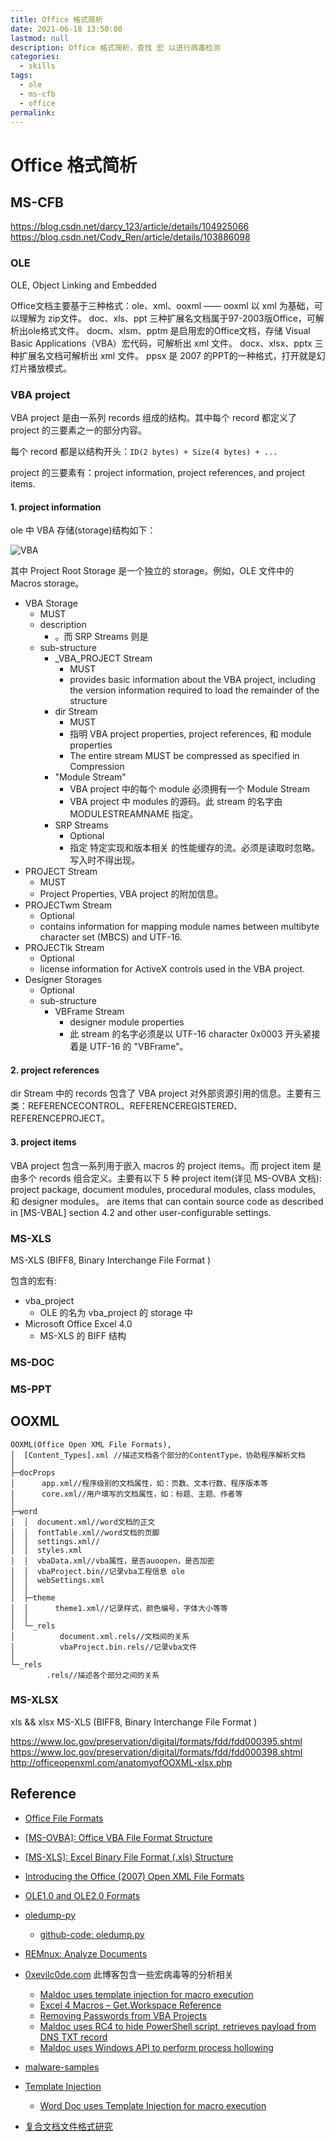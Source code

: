 ```yaml
---
title: Office 格式简析
date: 2021-06-18 13:50:00
lastmod: null
description: Office 格式简析，查找 宏 以进行病毒检测
categories: 
  - skills
tags: 
  - ole
  - ms-cfb
  - office
permalink:
---
```


# Office 格式简析

## MS-CFB



https://blog.csdn.net/darcy_123/article/details/104925066
https://blog.csdn.net/Cody_Ren/article/details/103886098


### OLE
 OLE, Object Linking and Embedded

Office文档主要基于三种格式：ole、xml、ooxml —— ooxml 以 xml 为基础，可以理解为 zip文件。
doc、xls、ppt 三种扩展名文档属于97-2003版Office，可解析出ole格式文件。
docm、xlsm、pptm 是启用宏的Office文档，存储 Visual Basic Applications（VBA）宏代码，可解析出 xml 文件。
docx、xlsx、pptx 三种扩展名文档可解析出 xml 文件。
ppsx 是 2007 的PPT的一种格式，打开就是幻灯片播放模式。

### VBA project
VBA project 是由一系列 records 组成的结构。其中每个 record 都定义了 project 的三要素之一的部分内容。

每个 record 都是以结构开头：```ID(2 bytes) + Size(4 bytes) + ...```

project 的三要素有：project information, project references, and project items.

#### 1. project information
ole 中 VBA 存储(storage)结构如下：

![VBA](./rsc/vba_storage_hierarchy.png)

其中 Project Root Storage 是一个独立的 storage。例如，OLE 文件中的 Macros storage。

- VBA Storage
    + MUST
    + description
        - 。而 SRP Streams 则是 
    + sub-structure
        + _VBA_PROJECT Stream
            + MUST
            + provides basic information about the VBA project, including the version information required to load the remainder of the structure
        + dir Stream
            + MUST
            + 指明 VBA project properties, project references, 和 module properties
            + The entire stream MUST be compressed as specified in Compression
        + "Module Stream"
            + VBA project 中的每个 module 必须拥有一个 Module Stream
            + VBA project 中 modules 的源码。此 stream 的名字由 MODULESTREAMNAME 指定。
        + SRP Streams
            + Optional
            + 指定 特定实现和版本相关 的性能缓存的流。必须是读取时忽略。写入时不得出现。
- PROJECT Stream
    + MUST
    + Project Properties, VBA project 的附加信息。
- PROJECTwm Stream
    + Optional
    + contains information for mapping module names between multibyte character set (MBCS) and UTF-16.
- PROJECTlk Stream
    + Optional
    + license information for ActiveX controls used in the VBA project.
-  Designer Storages
    + Optional
    + sub-structure
        + VBFrame Stream
            + designer module properties
            + 此 stream 的名字必须是以 UTF-16 character 0x0003 开头紧接着是  UTF-16 的 "VBFrame"。

#### 2. project references
dir Stream 中的 records 包含了 VBA project 对外部资源引用的信息。主要有三类：REFERENCECONTROL、REFERENCEREGISTERED、REFERENCEPROJECT。

#### 3. project items
VBA project 包含一系列用于嵌入 macros 的 project items。而 project item 是由多个 records 组合定义。主要有以下 5 种 project item(详见 MS-OVBA 文档): project package, document modules, procedural modules, class modules, 和 designer modules。 are items that can
contain source code as described in [MS-VBAL] section 4.2 and other user-configurable settings. 

### MS-XLS
 MS-XLS (BIFF8, Binary Interchange File Format )

包含的宏有:
- vba_project
    + OLE 的名为 vba_project 的 storage 中
- Microsoft Office Excel 4.0
    + MS-XLS 的 BIFF 结构


### MS-DOC

### MS-PPT


## OOXML
```
OOXML(Office Open XML File Formats), 
│  [Content_Types].xml //描述文档各个部分的ContentType，协助程序解析文档
│
├─docProps
│      app.xml//程序级别的文档属性，如：页数、文本行数、程序版本等
│      core.xml//用户填写的文档属性，如：标题、主题、作者等
│
├─word
│  │  document.xml//word文档的正文
│  │  fontTable.xml//word文档的页脚
│  │  settings.xml//
│  │  styles.xml
│  │  vbaData.xml//vba属性，是否auoopen，是否加密
│  │  vbaProject.bin//记录vba工程信息 ole
│  │  webSettings.xml
│  │
│  ├─theme
│  │      theme1.xml//记录样式，颜色编号，字体大小等等
│  │
│  └─_rels
│          document.xml.rels//文档间的关系
│          vbaProject.bin.rels//记录vba文件
│
└─_rels
        .rels//描述各个部分之间的关系
```
### MS-XLSX



xls && xlsx
 MS-XLS (BIFF8, Binary Interchange File Format )

https://www.loc.gov/preservation/digital/formats/fdd/fdd000395.shtml
    https://www.loc.gov/preservation/digital/formats/fdd/fdd000398.shtml
    http://officeopenxml.com/anatomyofOOXML-xlsx.php


## Reference

- [Office File Formats](https://docs.microsoft.com/en-us/openspecs/office_file_formats/ms-offfflp/8aea05e3-8c1e-4a9a-9614-31f71e679456)
- [[MS-OVBA]: Office VBA File Format Structure](https://docs.microsoft.com/en-us/openspecs/office_file_formats/ms-ovba/575462ba-bf67-4190-9fac-c275523c75fc)
- [[MS-XLS]: Excel Binary File Format (.xls) Structure](https://docs.microsoft.com/en-us/openspecs/office_file_formats/ms-xls/cd03cb5f-ca02-4934-a391-bb674cb8aa06)
- [Introducing the Office (2007) Open XML File Formats](https://docs.microsoft.com/zh-cn/previous-versions/office/developer/office-2007/aa338205(v=office.12))
- [OLE1.0 and OLE2.0 Formats](https://docs.microsoft.com/en-us/openspecs/windows_protocols/ms-oleds/fdc5e702-d09e-4344-a77f-eb079d41f23f)

- [oledump-py](https://blog.didierstevens.com/programs/oledump-py/)
    + [github-code: oledump.py](https://github.com/DidierStevens/DidierStevensSuite/blob/master/oledump.py)
- [REMnux: Analyze Documents](https://docs.remnux.org/discover-the-tools/analyze+documents)
- [0xevilc0de.com](https:0xevilc0de.com) 此博客包含一些宏病毒等的分析相关
    + [Maldoc uses template injection for macro execution](https://0xevilc0de.com/maldoc-uses-template-injection-for-macro-execution/)
    + [Excel 4 Macros – Get.Workspace Reference](https://0xevilc0de.com/excel-4-macros-get-workspace-reference/)
    + [Removing Passwords from VBA Projects](https://0xevilc0de.com/removing-passwords-from-vba-projects/)
    + [Maldoc uses RC4 to hide PowerShell script, retrieves payload from DNS TXT record](https://0xevilc0de.com/maldoc-uses-rc4-to-hide-powershell-script-retrieves-payload-from-dns-txt-record/)
    + [Maldoc uses Windows API to perform process hollowing](https://0xevilc0de.com/maldoc-uses-windows-api-to-perform-process-hollowing/)
- [malware-samples](https://github.com/jstrosch/malware-samples/tree/master/malware_analysis_exercises/2020/December)

- [Template Injection](https://sevrosecurity.com/2019/09/12/dynamic-office-template-injection-for-sandbox-bypass/)
    + [Word Doc uses Template Injection for macro execution](https://github.com/jstrosch/malware-samples/tree/master/maldocs/unknown/2020/May)
- [复合文档文件格式研究](https://www.cnblogs.com/AspDotNetMVC/p/3810839.html)

